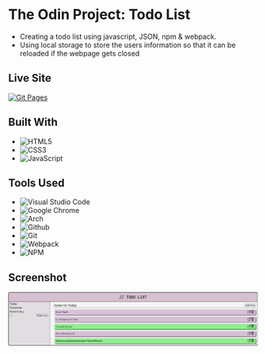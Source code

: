 # The Odin Project: Todo List
- Creating a todo list using javascript, JSON, npm & webpack.
- Using local storage to store the users information so that it can be reloaded if the webpage gets closed

## Live Site
  [![Git Pages](https://img.shields.io/badge/Live%20Preview-121013?style=for-the-badge&logo=github&logoColor=white)](https://klon3r.github.io/odin-todo-list/)

## Built With
- ![HTML5](https://img.shields.io/badge/html5-%23E34F26.svg?style=for-the-badge&logo=html5&logoColor=white)   
- ![CSS3](https://img.shields.io/badge/css3-%231572B6.svg?style=for-the-badge&logo=css3&logoColor=white)   
- ![JavaScript](https://img.shields.io/badge/javascript-%23323330.svg?style=for-the-badge&logo=javascript&logoColor=%23F7DF1E)

## Tools Used
- ![Visual Studio Code](https://img.shields.io/badge/Visual%20Studio%20Code-0078d7.svg?style=for-the-badge&logo=visual-studio-code&logoColor=white)
- ![Google Chrome](	https://img.shields.io/badge/Google_chrome-4285F4?style=for-the-badge&logo=Google-chrome&logoColor=white) 
- ![Arch](https://img.shields.io/badge/Arch%20Linux-1793D1?logo=arch-linux&logoColor=fff&style=for-the-badge)
- ![Github](https://img.shields.io/badge/GitHub-100000?style=for-the-badge&logo=github&logoColor=white)
- ![Git](https://img.shields.io/badge/GIT-E44C30?style=for-the-badge&logo=git&logoColor=white)
- ![Webpack](https://img.shields.io/badge/webpack-%238DD6F9.svg?style=for-the-badge&logo=webpack&logoColor=black)
- ![NPM](https://img.shields.io/badge/NPM-%23CB3837.svg?style=for-the-badge&logo=npm&logoColor=white)

## Screenshot
![Screenshot](./src/img/screenshot.png)
